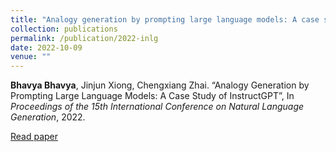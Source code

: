 ```yaml
---
title: "Analogy generation by prompting large language models: A case study of instructgpt"
collection: publications
permalink: /publication/2022-inlg
date: 2022-10-09
venue: ""
---
```

<b>Bhavya Bhavya</b>, Jinjun Xiong, Chengxiang Zhai. “Analogy Generation by Prompting Large Language Models: A Case Study of InstructGPT”, In <i>Proceedings of the 15th International Conference on Natural Language Generation</i>, 2022. <br>

[Read paper<br>](https://bhaavya.github.io/files/inlg22.pdf)